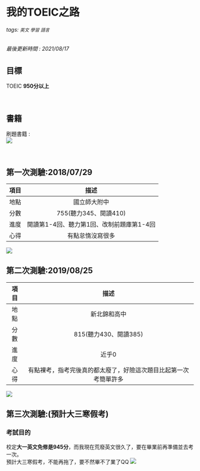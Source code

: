 # 我的TOEIC之路
###### tags: `英文` `學習` `語言`
###### 最後更新時間 : 2021/08/17

## 目標
TOEIC **950分以上**

<br>

## 書籍
刷題書籍 :<br>
![](https://i.imgur.com/KD6G4Cx.jpg)

<br>

## 第一次測驗:2018/07/29
|項目|描述|
|:-:|:-:|
|地點|國立師大附中|
|分數|755(聽力345、閱讀410)|
|進度|閱讀第1-4回、聽力第1回、改制前題庫第1-4回|
|心得|有點怠惰沒寫很多|

![](https://i.imgur.com/obWDrW7.jpg)


## 第二次測驗:2019/08/25
|項目|描述|
|:-:|:-:|
|地點|新北錦和高中|
|分數|815(聽力430、閱讀385)|
|進度|近乎0|
|心得|有點裸考，指考完後真的都太廢了，好險這次題目比起第一次考簡單許多|

![](https://i.imgur.com/nGvyoHH.jpg)

## 第三次測驗:(預計大三寒假考)
### 考試目的
校定**大一英文免修是945分**，而我現在荒廢英文很久了，要在畢業前再準備並去考一次。<br>
預計大三寒假考，不能再拖了，要不然畢不了業了QQ
![](https://i.imgur.com/0G1jrUF.jpg)
